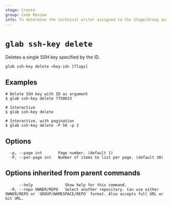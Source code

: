 ```yaml
---
stage: Create
group: Code Review
info: To determine the technical writer assigned to the Stage/Group associated with this page, see https://about.gitlab.com/handbook/product/ux/technical-writing/#assignments
---
```


<!--
This documentation is auto generated by a script.
Please do not edit this file directly. Run `make gen-docs` instead.
-->

# `glab ssh-key delete`

Deletes a single SSH key specified by the ID.

```plaintext
glab ssh-key delete <key-id> [flags]
```

## Examples

```console
# Delete SSH key with ID as argument
$ glab ssh-key delete 7750633

# Interactive
$ glab ssh-key delete

# Interactive, with pagination
$ glab ssh-key delete -P 50 -p 2
```

## Options

```plaintext
  -p, --page int       Page number. (default 1)
  -P, --per-page int   Number of items to list per page. (default 30)
```

## Options inherited from parent commands

```plaintext
      --help              Show help for this command.
  -R, --repo OWNER/REPO   Select another repository. Can use either OWNER/REPO or `GROUP/NAMESPACE/REPO` format. Also accepts full URL or Git URL.
```
